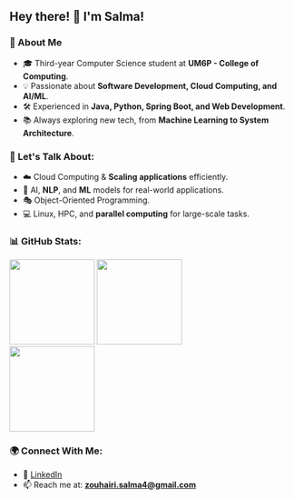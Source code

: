 ## Hey there! 👋 I'm Salma! 

### 🚀 About Me
- 🎓 Third-year Computer Science student at **UM6P - College of Computing**.
- 💡 Passionate about **Software Development, Cloud Computing, and AI/ML**.
- 🛠️ Experienced in **Java, Python, Spring Boot, and Web Development**.
- 📚 Always exploring new tech, from **Machine Learning to System Architecture**.


### 💬 Let's Talk About:
- ☁️ Cloud Computing & **Scaling applications** efficiently.
- 🤖 AI, **NLP**, and **ML** models for real-world applications.
- 🎭 Object-Oriented Programming.
- 💻 Linux, HPC, and **parallel computing** for large-scale tasks.

### 📊 GitHub Stats:
<div align="left">
  <a>
    <img src="https://github-readme-stats.vercel.app/api?username=ZSalmaZ&theme=tokyonight&show_icons=true" height=150 />
  </a>
  <a>
    <img src="https://github-readme-stats.vercel.app/api/top-langs/?username=ZSalmaZ&langs_count=5&theme=tokyonight" height=150 />
  </a>
  <br>
  <a>
    <img src="https://github-readme-streak-stats.herokuapp.com/?username=ZSalmaZ&theme=tokyonight" height=150 />
  </a>
</div>

### 🌍 Connect With Me:
- 💼 [LinkedIn](https://www.linkedin.com/in/Salma-ZOUHAIRI)  
- 📫 Reach me at: **zouhairi.salma4@gmail.com**
